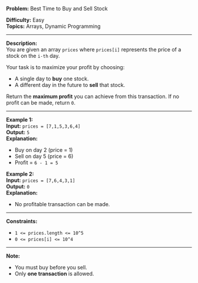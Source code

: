 **Problem:** Best Time to Buy and Sell Stock  

**Difficulty:** Easy  
**Topics:** Arrays, Dynamic Programming  

---

**Description:**  
You are given an array `prices` where `prices[i]` represents the price of a stock on the `i-th` day.  

Your task is to maximize your profit by choosing:  
- A single day to **buy** one stock.  
- A different day in the future to **sell** that stock.  

Return the **maximum profit** you can achieve from this transaction. If no profit can be made, return `0`.  

---

**Example 1:**  
**Input:** `prices = [7,1,5,3,6,4]`  
**Output:** `5`  
**Explanation:**  
- Buy on day 2 (price = 1)  
- Sell on day 5 (price = 6)  
- Profit = `6 - 1 = 5`  

**Example 2:**  
**Input:** `prices = [7,6,4,3,1]`  
**Output:** `0`  
**Explanation:**  
- No profitable transaction can be made.  

---

**Constraints:**  
- `1 <= prices.length <= 10^5`  
- `0 <= prices[i] <= 10^4`  

---

**Note:**  
- You must buy before you sell.  
- Only **one transaction** is allowed.  